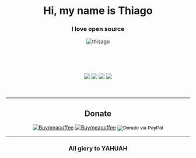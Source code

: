 <h1 align="center">Hi, my name is Thiago</h1>
<h3 align="center">I love open source</h3>
<div align="center"><img src="https://komarev.com/ghpvc/?username=thisago&label=Profile%20views&color=f78166&style=flat-square" alt="thisago"/></div>

<br><br><br>
<div align=center>
    <img src="https://github-profile-trophy.vercel.app/?username=thisago&theme=onedark">
    <img src="https://github-readme-stats.vercel.app/api?username=thisago&show_icons=true&theme=dark">
    <img src="https://github-readme-streak-stats.herokuapp.com/?user=thisago&theme=dark">
    <img src="https://github-readme-stats.vercel.app/api/top-langs/?username=thisago&theme=dark&layout=compact">
</div>
<br><br>

<hr>
<div align="center">
  <h2>Donate</h2>
  <form action="https://www.paypal.com/donate" method="post" target="_blank"><input type="hidden" name="hosted_button_id" value="RFPUVM53JEZ9J" />
    <a href="buymeacoffee.com/thisago"><img title="Donate via Buymeacoffee" src="https://img.shields.io/static/v1?label=Donate&message=Buymeacoffee&logo=buymeacoffee&style=for-the-badge&color=ffdd00" alt="Buymeacoffee"></a>
    <a href="ko-fi.com/thisago"><img title="Donate via Ko-fi" src="https://img.shields.io/static/v1?label=Donate&message=Ko-Fi&logo=kofi&style=for-the-badge&color=00b9fe" alt="Buymeacoffee"></a>
    <input type="image" src="https://img.shields.io/static/v1?label=Donate&message=PayPal&logo=kofi&style=for-the-badge&color=0d3685" title="Donate via PayPal"/>
  </form>
</div>



<hr>
<h3 align="center">All glory to YAHUAH</h3>
